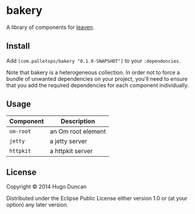 # bakery

A library of components for [leaven][leaven].

## Install

Add `[com.palletops/bakery "0.1.0-SNAPSHOT"]` to your `:dependencies`.

Note that bakery is a heterogeneous collection.  In order not to force
a bundle of unwanted dependencies on your project, you'll need to
ensure that you add the required dependencies for each component
individually.

## Usage

Component | Description
----------|-------------
`om-root` | an Om root element
`jetty`   | a jetty server
`httpkit` | a httpkit server


## License

Copyright © 2014 Hugo Duncan

Distributed under the Eclipse Public License either version 1.0 or (at
your option) any later version.

[leaven]:https://github.com/palletops/leaven "leaven component library"
